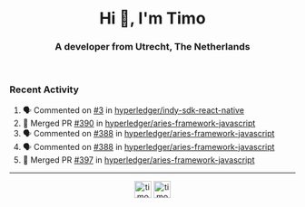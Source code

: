 <h1 align="center">Hi 👋, I'm Timo</h1>
<h3 align="center">A developer from Utrecht, The Netherlands</h3>
<br/>
<!-- https://github.com/rahuldkjain/github-profile-readme-generator --!>

<!--  <p align="left"><img src="https://github-readme-stats.vercel.app/api?username=timoglastra&show_icons=true&count_private=true&" alt="timoglastra" /></p> --!>

<!--
Github language stats
<p align="left"><img src="https://github-readme-stats.vercel.app/api/top-langs/?username=timoglastra&layout=compact" alt="timoglastra" /><p>
-->

<!-- Codestats language stats -->
<!-- <p align="left"><img src="https://codestats-readme.vercel.app/api/top-langs/?username=timoglastra&layout=compact&language_count=12" alt="timoglastra" /><p>    --!>
  
<h3>Recent Activity</h3>

<!--START_SECTION:activity-->
1. 🗣 Commented on [#3](https://github.com/hyperledger/indy-sdk-react-native/issues/3) in [hyperledger/indy-sdk-react-native](https://github.com/hyperledger/indy-sdk-react-native)
2. 🎉 Merged PR [#390](https://github.com/hyperledger/aries-framework-javascript/pull/390) in [hyperledger/aries-framework-javascript](https://github.com/hyperledger/aries-framework-javascript)
3. 🗣 Commented on [#388](https://github.com/hyperledger/aries-framework-javascript/issues/388) in [hyperledger/aries-framework-javascript](https://github.com/hyperledger/aries-framework-javascript)
4. 🗣 Commented on [#388](https://github.com/hyperledger/aries-framework-javascript/issues/388) in [hyperledger/aries-framework-javascript](https://github.com/hyperledger/aries-framework-javascript)
5. 🎉 Merged PR [#397](https://github.com/hyperledger/aries-framework-javascript/pull/397) in [hyperledger/aries-framework-javascript](https://github.com/hyperledger/aries-framework-javascript)
<!--END_SECTION:activity-->

---

<p align="center">
<a href="https://twitter.com/timoglastra" target="blank"><img align="center" src="https://cdn.jsdelivr.net/npm/simple-icons@3.0.1/icons/twitter.svg" alt="timoglastra" height="30" width="30" /></a>
<a href="https://linkedin.com/in/timoglastra" target="blank"><img align="center" src="https://cdn.jsdelivr.net/npm/simple-icons@3.0.1/icons/linkedin.svg" alt="timoglastra" height="30" width="30" /></a>
</p>



